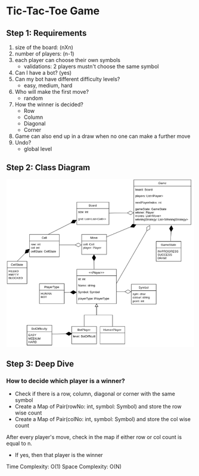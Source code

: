 # Tic-Tac-Toe Game

## Step 1: Requirements

1. size of the board: (nXn)
2. number of players: (n-1)
3. each player can choose their own symbols
    - validations: 2 players mustn't choose the same symbol
4. Can I have a bot? (yes)
5. Can my bot have different difficulty levels?
    - easy, medium, hard
6. Who will make the first move?
   - random
7. How the winner is decided?
   - Row
   - Column
   - Diagonal
   - Corner
8. Game can also end up in a draw when no one can make a further move
9. Undo?
   - global level

## Step 2: Class Diagram

![Class Diagram](tic-tac-toe-lld.drawio.png)

## Step 3: Deep Dive

### How to decide which player is a winner?

- Check if there is a row, column, diagonal or corner with the same symbol
- Create a Map of Pair(rowNo: int, symbol: Symbol) and store the row wise count
- Create a Map of Pair(colNo: int, symbol: Symbol) and store the col wise count

After every player's move, check in the map if either row or col count is equal to n.
- If yes, then that player is the winner

Time Complexity: O(1)
Space Complexity: O(N)
